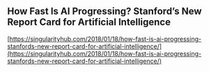 ## How Fast Is AI Progressing? Stanford’s New Report Card for Artificial Intelligence
  
  [https://singularityhub.com/2018/01/18/how-fast-is-ai-progressing-stanfords-new-report-card-for-artificial-intelligence/](https://singularityhub.com/2018/01/18/how-fast-is-ai-progressing-stanfords-new-report-card-for-artificial-intelligence/)